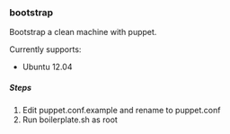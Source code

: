 ### bootstrap
Bootstrap a clean machine with puppet.

Currently supports:
* Ubuntu 12.04

##### Steps
1. Edit puppet.conf.example and rename to puppet.conf
2. Run boilerplate.sh as root

